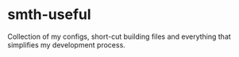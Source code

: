 # smth-useful
Collection of my configs, short-cut building files and everything that simplifies my development process.
